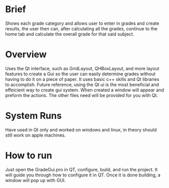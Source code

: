 # Brief
Shows each grade category and allows user to enter in grades and create results, the user then can, after calculating all the grades, continue to the home tab and calculate the overall grade for that said subject.

# Overview
Uses the Qt interface, such as GridLayout, QHBoxLayout, and more layout features to create a Gui so the user can easily determine grades without having to do it on a piece of paper. It uses basic c++ skills and Qt libraries to accomplish. Future reference, using the Qt ui is the most beneficial and effeicient way to create gui system. When created a window will appear and preform the actions. The other files need will be provided for you with Qt.

# System Runs
Have used in Qt only and worked on windows and linux, in theory should still work on apple machines.

# How to run
Just open the GradeGui.pro in QT, configure, build, and run the project. It will guide you through how to configure it in QT. Once it is done building, a window will pop up with GUI.
